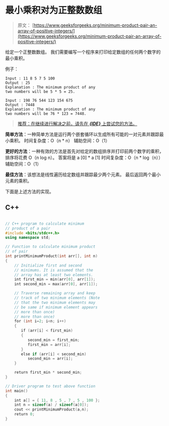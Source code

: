 # 最小乘积对为正整数数组

> 原文： [https://www.geeksforgeeks.org/minimum-product-pair-an-array-of-positive-integers/](https://www.geeksforgeeks.org/minimum-product-pair-an-array-of-positive-integers/)

给定一个正整数数组。 我们需要编写一个程序来打印给定数组的任何两个数字的最小乘积。

例子：

```
Input : 11 8 5 7 5 100
Output : 25 
Explanation : The minimum product of any 
two numbers will be 5 * 5 = 25.

Input : 198 76 544 123 154 675 
Output : 7448
Explanation : The minimum product of any 
two numbers will be 76 * 123 = 7448.

```

> [推荐：在继续进行解决之前，请先在 ***{IDE}*** 上尝试您的方法。](https://ide.geeksforgeeks.org/)

**简单方法**：一种简单方法是运行两个嵌套循环以生成所有可能的一对元素并跟踪最小乘积。
时间复杂度：O（n * n）
辅助空间：O（1）

**更好的方法**：一种有效的方法是首先对给定的数组排序并打印前两个数字的乘积，排序将花费 O（n log n）。 答案将是 a [0] * a [1]
时间复杂度：O（n * log（n））
辅助空间：O（1）

**最佳方法**：该想法是线性遍历给定数组并跟踪最少两个元素。 最后返回两个最小元素的乘积。

下面是上述方法的实现。

## C++ 

```cpp

// C++ program to calculate minimum 
// product of a pair 
#include <bits/stdc++.h> 
using namespace std; 

// Function to calculate minimum product 
// of pair 
int printMinimumProduct(int arr[], int n) 
{ 
    // Initialize first and second 
    // minimums. It is assumed that the 
    // array has at least two elements. 
    int first_min = min(arr[0], arr[1]); 
    int second_min = max(arr[0], arr[1]); 

    // Traverse remaining array and keep 
    // track of two minimum elements (Note 
    // that the two minimum elements may 
    // be same if minimum element appears 
    // more than once) 
    // more than once) 
    for (int i=2; i<n; i++) 
    { 
       if (arr[i] < first_min) 
       { 
          second_min = first_min; 
          first_min = arr[i]; 
       } 
       else if (arr[i] < second_min) 
          second_min = arr[i]; 
    } 

    return first_min * second_min; 
} 

// Driver program to test above function 
int main() 
{ 
    int a[] = { 11, 8 , 5 , 7 , 5 , 100 }; 
    int n = sizeof(a) / sizeof(a[0]); 
    cout << printMinimumProduct(a,n); 
    return 0; 
} 

```
